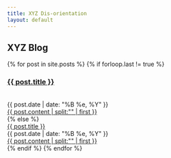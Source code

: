 ```yaml
---
title: XYZ Dis-orientation 
layout: default
---
```


## XYZ Blog

{% for post in site.posts %}
{% if forloop.last != true %}
<div class="post">
<div class="preview-title">
<h3><a href="{{ post.url }}">{{ post.title }}</a></h3>
<br/>
<div class="date">{{ post.date | date: "%B %e, %Y" }}</div>
</div>
<div class="post-excerpt">
<a href="{{ post.url }}" class="excerpt-link">
{{ post.content | split:"<!-- more -->" | first }}
</a>
<br/>
</div>
</div>
{% else %}
<div class="post-last">
<div class="preview-title">
<span class="post-title"><a href="{{ post.url }}">{{ post.title }}</a></span>
<br/>
<div class="date">{{ post.date | date: "%B %e, %Y" }}</div>
</div>
<div class="post-excerpt">
<a href="{{ post.url }}" class="excerpt-link">
{{ post.content | split:"<!-- more -->" | first }}
</a>
<br/>
</div>
</div>
{% endif %}
{% endfor %}